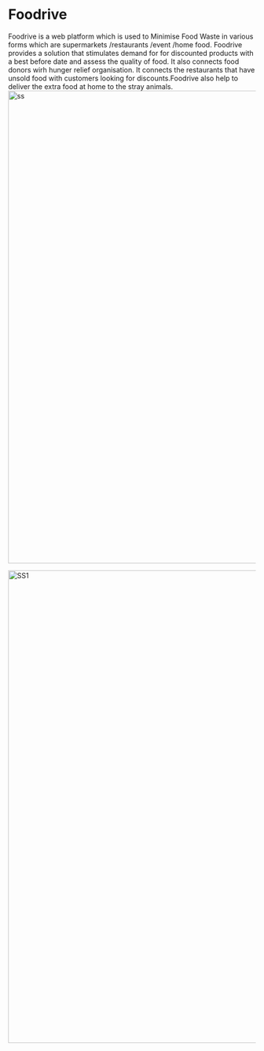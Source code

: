 # Foodrive
Foodrive is a web platform which is used to Minimise Food Waste in various forms which are supermarkets /restaurants /event /home food. 
Foodrive provides a solution that stimulates demand for for discounted products with a best before date and assess the quality of food. It also connects food donors wirh hunger relief organisation.
It connects the restaurants that have unsold food with customers looking for discounts.Foodrive also help to deliver the extra food at home to the stray animals.
<img width="960" alt="ss" src="https://user-images.githubusercontent.com/108658029/226452642-5d1ddbb4-ec0c-4b64-98fd-03f2305fe964.png">

<img width="960" alt="SS1" src="https://user-images.githubusercontent.com/108658029/226452827-18ca3513-633b-4961-9428-58e0cc874317.png">
